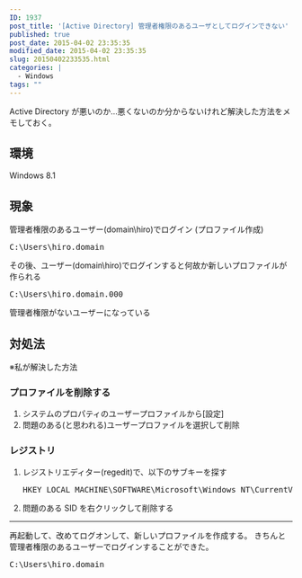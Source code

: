 ```yaml
---
ID: 1937
post_title: '[Active Directory] 管理者権限のあるユーザとしてログインできない'
published: true
post_date: 2015-04-02 23:35:35
modified_date: 2015-04-02 23:35:35
slug: 20150402233535.html
categories: |
  - Windows
tags: ""
---
```

Active Directory が悪いのか…悪くないのか分からないけれど解決した方法をメモしておく。

<h2>環境</h2>
Windows 8.1

<h2>現象</h2>
管理者権限のあるユーザー(domain\hiro)でログイン (プロファイル作成)
<pre>C:\Users\hiro.domain</pre>
その後、ユーザー(domain\hiro)でログインすると何故か新しいプロファイルが作られる
<pre>C:\Users\hiro.domain.000</pre>
管理者権限がないユーザーになっている

<h2>対処法</h2>
※私が解決した方法

<h3>プロファイルを削除する</h3>
<ol>
<li>システムのプロパティのユーザープロファイルから[設定]</li>
<li>問題のある<span class="text-muted">(と思われる)</span>ユーザープロファイルを選択して削除</li>
</ol>

<h3>レジストリ</h3>
<ol>
<li>レジストリエディター(regedit)で、以下のサブキーを探す</li>
<pre>HKEY_LOCAL_MACHINE\SOFTWARE\Microsoft\Windows NT\CurrentVersion\ProfileList</pre>
<li>問題のある SID を右クリックして削除する</li>
</ol>

<hr>

再起動して、改めてログオンして、新しいプロファイルを作成する。
きちんと管理者権限のあるユーザーでログインすることができた。
<pre>C:\Users\hiro.domain</pre>